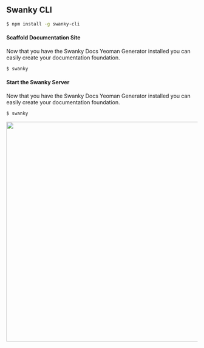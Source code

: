 ## Swanky CLI

```bash
$ npm install -g swanky-cli
```

#### Scaffold Documentation Site
Now that you have the Swanky Docs Yeoman Generator installed you can easily create your documentation foundation.

```bash
$ swanky
```

#### Start the Swanky Server
Now that you have the Swanky Docs Yeoman Generator installed you can easily create your documentation foundation.

```bash
$ swanky
```

<img src="~assets/img/swanky-docs-cli-demo.gif" class="{$ styles['img-responsive'] $} {$ styles['cli-demo'] $}" width="580" />